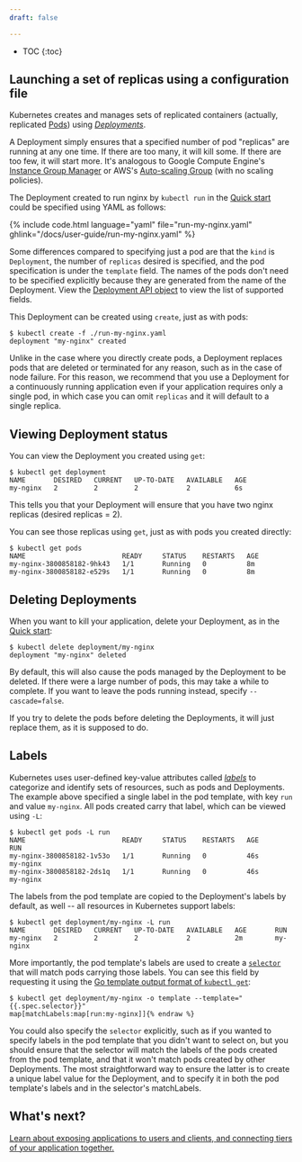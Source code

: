 ```yaml
---
draft: false

---
```

* TOC
{:toc}

## Launching a set of replicas using a configuration file

Kubernetes creates and manages sets of replicated containers (actually, replicated [Pods](/docs/user-guide/pods)) using [*Deployments*](/docs/user-guide/deployments).

A Deployment simply ensures that a specified number of pod "replicas" are running at any one time. If there are too many, it will kill some. If there are too few, it will start more. It's analogous to Google Compute Engine's [Instance Group Manager](https://cloud.google.com/compute/docs/instance-groups/manager/) or AWS's [Auto-scaling Group](http://docs.aws.amazon.com/AutoScaling/latest/DeveloperGuide/AutoScalingGroup.html) (with no scaling policies).

The Deployment created to run nginx by `kubectl run` in the [Quick start](/docs/user-guide/quick-start) could be specified using YAML as follows:

{% include code.html language="yaml" file="run-my-nginx.yaml" ghlink="/docs/user-guide/run-my-nginx.yaml" %}

Some differences compared to specifying just a pod are that the `kind` is `Deployment`, the number of `replicas` desired is specified, and the pod specification is under the `template` field. The names of the pods don't need to be specified explicitly because they are generated from the name of the Deployment.
View the [Deployment API
object](/docs/api-reference/extensions/v1beta1/definitions/#_v1beta1_deployment)
to view the list of supported fields.

This Deployment can be created using `create`, just as with pods:

```shell
$ kubectl create -f ./run-my-nginx.yaml
deployment "my-nginx" created
```

Unlike in the case where you directly create pods, a Deployment replaces pods that are deleted or terminated for any reason, such as in the case of node failure. For this reason, we recommend that you use a Deployment for a continuously running application even if your application requires only a single pod, in which case you can omit `replicas` and it will default to a single replica.

## Viewing Deployment status

You can view the Deployment you created using `get`:

```shell
$ kubectl get deployment
NAME       DESIRED   CURRENT   UP-TO-DATE   AVAILABLE   AGE
my-nginx   2         2         2            2           6s
```

This tells you that your Deployment will ensure that you have two nginx replicas (desired replicas = 2).

You can see those replicas using `get`, just as with pods you created directly:

```shell
$ kubectl get pods
NAME                        READY     STATUS    RESTARTS   AGE
my-nginx-3800858182-9hk43   1/1       Running   0          8m
my-nginx-3800858182-e529s   1/1       Running   0          8m
```

## Deleting Deployments

When you want to kill your application, delete your Deployment, as in the [Quick start](/docs/user-guide/quick-start):

```shell
$ kubectl delete deployment/my-nginx
deployment "my-nginx" deleted
```

By default, this will also cause the pods managed by the Deployment to be deleted. If there were a large number of pods, this may take a while to complete. If you want to leave the pods running instead, specify `--cascade=false`.

If you try to delete the pods before deleting the Deployments, it will just replace them, as it is supposed to do.

## Labels

Kubernetes uses user-defined key-value attributes called [*labels*](/docs/user-guide/labels) to categorize and identify sets of resources, such as pods and Deployments. The example above specified a single label in the pod template, with key `run` and value `my-nginx`. All pods created carry that label, which can be viewed using `-L`:

```shell
$ kubectl get pods -L run
NAME                        READY     STATUS    RESTARTS   AGE       RUN
my-nginx-3800858182-1v53o   1/1       Running   0          46s       my-nginx
my-nginx-3800858182-2ds1q   1/1       Running   0          46s       my-nginx
```

The labels from the pod template are copied to the Deployment's labels by default, as well -- all resources in Kubernetes support labels:

```shell
$ kubectl get deployment/my-nginx -L run
NAME       DESIRED   CURRENT   UP-TO-DATE   AVAILABLE   AGE       RUN
my-nginx   2         2         2            2           2m        my-nginx
```

More importantly, the pod template's labels are used to create a [`selector`](/docs/user-guide/labels/#label-selectors) that will match pods carrying those labels. You can see this field by requesting it using the [Go template output format of `kubectl get`](/docs/user-guide/kubectl/kubectl_get):

```shell{% raw %}
$ kubectl get deployment/my-nginx -o template --template="{{.spec.selector}}"
map[matchLabels:map[run:my-nginx]]{% endraw %}
```

You could also specify the `selector` explicitly, such as if you wanted to specify labels in the pod template that you didn't want to select on, but you should ensure that the selector will match the labels of the pods created from the pod template, and that it won't match pods created by other Deployments. The most straightforward way to ensure the latter is to create a unique label value for the Deployment, and to specify it in both the pod template's labels and in the selector's
matchLabels.

## What's next?

[Learn about exposing applications to users and clients, and connecting tiers of your application together.](/docs/user-guide/connecting-applications)
